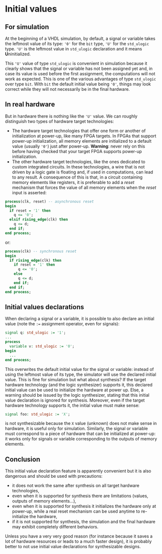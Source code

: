 <!--
Copyright (C) Telecom Paris
Copyright (C) Renaud Pacalet (renaud.pacalet@telecom-paris.fr)

This file must be used under the terms of the CeCILL. This source
file is licensed as described in the file COPYING, which you should
have received as part of this distribution. The terms are also
available at:
http://www.cecill.info/licences/Licence_CeCILL_V1.1-US.txt
-->

# Initial values

## For simulation

At the beginning of a VHDL simulation, by default, a signal or variable takes the leftmost value of its type: `'0'` for the `bit` type, `'U'` for the `std_ulogic` type. `'U'` is the leftmost value in `std_ulogic` declaration and it means **U**ninitialized.

This `'U'` value of type `std_ulogic` is convenient in simulation because it clearly shows that the signal or variable has not been assigned yet and, in case its value is used before the first assignment, the computations will not work as expected. This is one of the various advantages of type `std_ulogic` over type `bit`. With `bit` the default initial value being `'0'`, things may look correct while they will not necessarily be in the final hardware.

## In real hardware

But in hardware there is nothing like the `'U'` value. We can roughly distinguish two types of hardware target technologies:

* The hardware target technologies that offer one form or another of initialization at power-up, like many FPGA targets. In FPGAs that support power-up initialization, all memory elements are initialized to a default value (usually `'0'`) just after power-up. **Warning**: never rely on this before having checked that your target FPGA supports power-up initialization.
* The other hardware target technologies, like the ones dedicated to custom integrated circuits. In these technologies, a wire that is not driven by a logic gate is floating and, if used in computations, can lead to any result. A consequence of this is that, in a circuit containing memory elements like registers, it is preferable to add a _reset_ mechanism that forces the value of all memory elements when the _reset_ input is asserted:

```vhdl
process(clk, reset) -- asynchronous reset
begin
  if reset = '1' then
    q <= '0';
  elsif rising_edge(clk) then
    q <= d;
  end if;
end process;
```

or:

```vhdl
process(clk) -- synchronous reset
begin
  if rising_edge(clk) then
    if reset = '1' then
      q <= '0';
    else
      q <= d;
    end if;
  end if;
end process;
```

## Initial values declarations

When declaring a signal or a variable, it is possible to also declare an initial value (note the `:=` assignment operator, even for signals):

```vhdl
signal q: std_ulogic := '1';
...
process
  variable v: std_ulogic := '0';
begin
  ...
end process;
```

This overwrites the default initial value for the signal or variable: instead of using the leftmost value of its type, the simulator will use the declared initial value. This is fine for simulation but what about synthesis? If the target hardware technology (and the logic synthesizer) supports it, this declared initial value can be used to initialize the hardware at power up. Else, a warning should be issued by the logic synthesizer, stating that this initial value declaration is ignored for synthesis. Moreover, even if the target hardware technology supports it, the initial value must make sense:

```vhdl
signal foo: std_ulogic := 'X';
```

is not synthesizable because the `X` value (unknown) does not make sense in hardware, it is useful only for simulation. Similarly, the signal or variable must correspond to a piece of hardware that can be initialized at power-up: it works only for signals or variable corresponding to the outputs of memory elements.

## Conclusion

This initial value declaration feature is apparently convenient but it is also dangerous and should be used with precautions:

* it does not work the same after synthesis on all target hardware technologies,
* even when it is supported for synthesis there are limitations (values, outputs of memory elements...),
* even when it is supported for synthesis it initializes the hardware only at power-up, while a real reset mechanism can be used anytime to re-initialize the hardware,
* if it is not supported for synthesis, the simulation and the final hardware may exhibit completely different behaviors.

Unless you have a very very good reason (for instance because it saves a lot of hardware resources or leads to a much faster design), it is probably better to not use initial value declarations for synthesizable designs.

<!-- vim: set tabstop=4 softtabstop=4 shiftwidth=4 expandtab textwidth=0: -->
